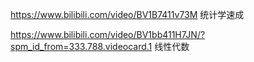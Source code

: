 https://www.bilibili.com/video/BV1B7411v73M 统计学速成

https://www.bilibili.com/video/BV1bb411H7JN/?spm_id_from=333.788.videocard.1 线性代数